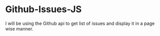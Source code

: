 # Github-Issues-JS
I will be using the Github api to get list of issues and display it in a page wise manner.
